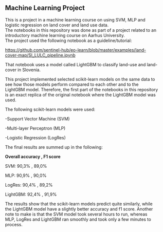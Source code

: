 ## Machine Learning Project ##
This is a project in a machine learning course on using SVM, MLP and logistic regression on land cover and land use data.                   
The notebooks in this repository was done as part of a project related to an introductory machine learning course on Aarhus University.                                                                                                                      
The project used the following notebook as a guideline/tutorial:

https://github.com/sentinel-hub/eo-learn/blob/master/examples/land-cover-map/SI_LULC_pipeline.ipynb

That notebook uses a model called LightGBM to classify land-use and land-cover in Slovenia.

This project implemented selected scikit-learn models on the same data to see how those models perform compared to each other and to the LightGBM model. Therefore, the first part of the notebooks in this repository is an exact replica of the original notebook where the LightGBM model was used.   

The following scikit-learn models were used:

-Support Vector Machine (SVM)

-Multi-layer Perceptron (MLP)

-Logistic Regression (LogRes)

The final results are summed up in the following:
 
<b>Overall accuracy , F1 score</b>

SVM:         90,3%     ,   89,0%

MLP:         90,9%     ,   90,0%

LogRes:      90,4%     ,   89,2%

LightGBM:    92,4%     ,   91,9%

The results show that the scikit-learn models predict quite similarly, while the LightGBM model have a slightly better accuracy and f1 score. 
Another note to make is that the SVM model took several hours to run, whereas MLP, LogRes and LightGBM ran smoothly and took only a few minutes to process. 
